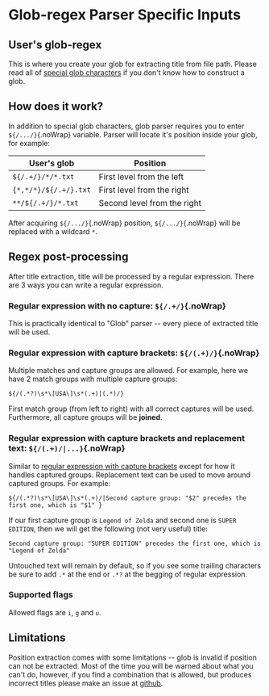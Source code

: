 # Glob-regex Parser Specific Inputs

## User's glob-regex

This is where you create your glob for extracting title from file path. Please read all of [special glob characters](#special-glob-characters) if you don't know how to construct a glob.

## How does it work?

In addition to special glob characters, glob parser requires you to enter `${/.../}`{.noWrap} variable. Parser will locate it's position inside your glob, for example:

| User's glob           | Position                    |
| --------------------- | --------------------------- |
| `${/.+/}/*/*.txt`     | First level from the left   |
| `{*,*/*}/${/.+/}.txt` | First level from the right  |
| `**/${/.+/}/*.txt`    | Second level from the right |

After acquiring `${/.../}`{.noWrap} position, `${/.../}`{.noWrap} will be replaced with a wildcard `*`.

## Regex post-processing

After title extraction, title will be processed by a regular expression. There are 3 ways you can write a regular expression.

### Regular expression with no capture: `${/.+/}`{.noWrap}

This is practically identical to "Glob" parser -- every piece of extracted title will be used.

### Regular expression with capture brackets: `${/(.+)/}`{.noWrap}

Multiple matches and capture groups are allowed. For example, here we have 2 match groups with multiple capture groups:

```
${/(.*?)\s*\[USA\]\s*(.+)|(.*)/}
```

First match group (from left to right) with all correct captures will be used. Furthermore, all capture groups will be **joined**.

### Regular expression with capture brackets and replacement text: `${/(.+)/|...}`{.noWrap}

Similar to [regular expression with capture brackets](#regular-expression-with-capture-brackets) except for how it handles captured groups. Replacement text can be used to move around captured groups. For example:

```
${/(.*?)\s*\[USA\]\s*(.+)/|Second capture group: "$2" precedes the first one, which is "$1" }
```

If our first capture group is `Legend of Zelda` and second one is `SUPER EDITION`, then we will get the following (not very useful) title:

`Second capture group: "SUPER EDITION" precedes the first one, which is "Legend of Zelda"`

Untouched text will remain by default, so if you see some trailing characters be sure to add `.*` at the end or `.*?` at the begging of regular expression.

### Supported flags

Allowed flags are `i`, `g` and `u`.

## Limitations

Position extraction comes with some limitations -- glob is invalid if position can not be extracted. Most of the time you will be warned about what you can't do, however, if you find a combination that is allowed, but produces incorrect titles please make an issue at [github](https://github.com/FrogTheFrog/steam-rom-manager/issues).
